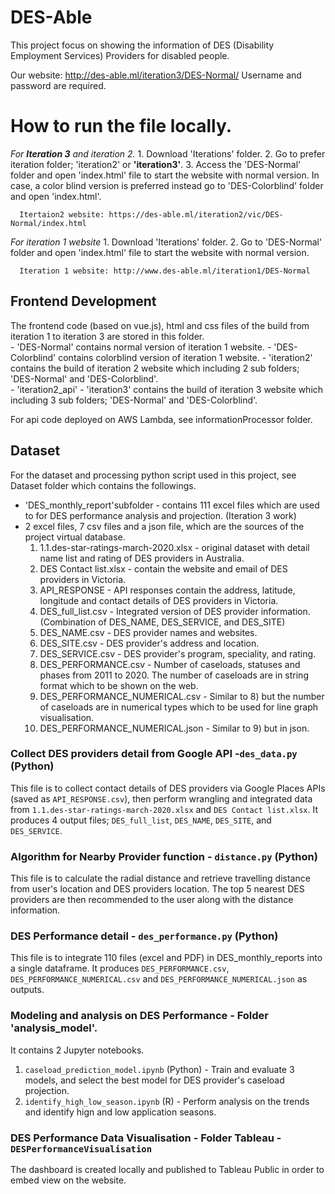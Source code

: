# DES-Able

This project focus on showing the information of DES (Disability Employment Services) Providers for disabled people. 

Our website: http://des-able.ml/iteration3/DES-Normal/
Username and password are required. 

# How to run the file locally.

*For **Iteration 3** and iteration 2.*
    1. Download 'Iterations' folder.
    2. Go to prefer iteration folder; 'iteration2' or **'iteration3'**.
    3. Access the 'DES-Normal' folder and open 'index.html' file to start the website with normal version. In case, a color blind version is preferred instead go to 'DES-Colorblind' folder and open 'index.html'. 

      Itertaion2 website: https://des-able.ml/iteration2/vic/DES-Normal/index.html

*For iteration 1 website*
    1. Download 'Iterations' folder.
    2. Go to 'DES-Normal' folder and open 'index.html' file to start the website with normal version.

      Iteration 1 website: http://www.des-able.ml/iteration1/DES-Normal 
      
## Frontend Development
The frontend code (based on vue.js), html and css files of the build from iteration 1 to iteration 3 are stored in this folder.   
      - 'DES-Normal' contains normal version of iteration 1 website.
      - 'DES-Colorblind' contains colorblind version of iteration 1 website. 
      - 'iteration2' contains the build of iteration 2 website which including 2 sub folders; 'DES-Normal' and 'DES-Colorblind'.  
      - 'iteration2_api'
      - 'iteration3' contains the build of iteration 3 website which including 3 sub folders; 'DES-Normal' and 'DES-Colorblind'.  
          
For api code deployed on AWS Lambda, see informationProcessor folder.

## Dataset
For the dataset and processing python script used in this project, see Dataset folder which contains the followings.
  - 'DES_monthly_report'subfolder - contains 111 excel files which are used to for DES performance analysis and projection. (Iteration 3 work) 
  - 2 excel files, 7 csv files and a json file, which are the sources of the project virtual database. 
      1) 1.1.des-star-ratings-march-2020.xlsx - original dataset with detail name list and rating of DES providers in Australia.
      2) DES Contact list.xlsx - contain the website and email of DES providers in Victoria.
      3) API_RESPONSE - API responses contain the address, latitude, longitude and contact details of DES providers in Victoria.
      4) DES_full_list.csv - Integrated version of DES provider information. (Combination of DES_NAME, DES_SERVICE, and DES_SITE)
      5) DES_NAME.csv - DES provider names and websites.
      6) DES_SITE.csv - DES provider's address and location.
      7) DES_SERVICE.csv - DES provider's program, speciality, and rating. 
      8) DES_PERFORMANCE.csv - Number of caseloads, statuses and phases from 2011 to 2020. The number of caseloads are in string format which to be shown on the web.  
      9) DES_PERFORMANCE_NUMERICAL.csv - Similar to 8) but the number of caseloads are in numerical types which to be used for line graph visualisation. 
      10) DES_PERFORMANCE_NUMERICAL.json - Similar to 9) but in json. 

### Collect DES providers detail from Google API -`des_data.py` (Python)
This file is to collect contact details of DES providers via Google Places APIs (saved as `API_RESPONSE.csv`), then perform wrangling and integrated data from `1.1.des-star-ratings-march-2020.xlsx` and `DES Contact list.xlsx`. It produces 4 output files; `DES_full_list`, `DES_NAME`, `DES_SITE`, and `DES_SERVICE`.

### Algorithm for Nearby Provider function - `distance.py` (Python)
This file is to calculate the radial distance and retrieve travelling distance from user's location and DES providers
location. The top 5 nearest DES providers are then recommended to the user along with the distance information.

### DES Performance detail - `des_performance.py` (Python)
This file is to integrate 110 files (excel and PDF) in DES_monthly_reports into a single dataframe. It produces `DES_PERFORMANCE.csv`, `DES_PERFORMANCE_NUMERICAL.csv` and `DES_PERFORMANCE_NUMERICAL.json` as outputs. 

### Modeling and analysis on DES Performance - Folder 'analysis_model'.
It contains 2 Jupyter notebooks. 
1) `caseload_prediction_model.ipynb` (Python) - Train and evaluate 3 models, and select the best model for DES provider's caseload projection. 
2) `identify_high_low_season.ipynb` (R) - Perform analysis on the trends and identify hign and low application seasons.

### DES Performance Data Visualisation - Folder Tableau - `DESPerformanceVisualisation`
The dashboard is created locally and published to Tableau Public in order to embed view on the website. 


